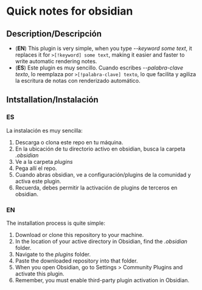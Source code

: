 # Quick notes for obsidian

## Description/Descripción

- (**EN**) This plugin is very simple, when you type --*keyword* *some text*, it replaces it for `>[!keyword] some text`, making it easier and faster to write automatic rendering notes.
- (**ES**) Este plugin es muy sencillo. Cuando escribes --*palabra-clave* *texto*, lo reemplaza por `>[!palabra-clave] texto`, lo que facilita y agiliza la escritura de notas con renderizado automático.

## Intstallation/Instalación

### **ES**

La instalación es muy sencilla:

1. Descarga o clona este repo en tu máquina.
2. En la ubicación de tu directorio activo en obsidian, busca la carpeta *.obsidian*
3. Ve a la carpeta *plugins*
4. Pega allí el repo.
5. Cuando abras obsidian, ve a configuración/plugins de la comunidad y activa este plugin.
6. Recuerda, debes permitir la activación de plugins de terceros en obsidian.

### **EN**

The installation process is quite simple:

1. Download or clone this repository to your machine.
2. In the location of your active directory in Obsidian, find the *.obsidian* folder.
3. Navigate to the *plugins* folder.
4. Paste the downloaded repository into that folder.
5. When you open Obsidian, go to Settings > Community Plugins and activate this plugin.
6. Remember, you must enable third-party plugin activation in Obsidian.
